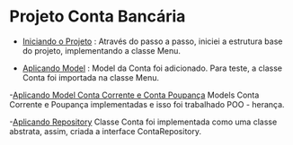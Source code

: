 # Projeto Conta Bancária

- [Iniciando o Projeto](https://github.com/conteudoGeneration/cookbook_java_fullstack/blob/main/01_java/pr01.md) :
   Através do passo a passo, iniciei a estrutura base do projeto, implementando a classe Menu.

- [Aplicando Model](https://github.com/conteudoGeneration/cookbook_java_fullstack/blob/main/01_java/pr03.md) :
  Model da Conta foi adicionado. Para teste, a classe Conta foi importada na classe Menu.

-[Aplicando Model Conta Corrente e Conta Poupança](https://github.com/conteudoGeneration/cookbook_java_fullstack/blob/main/01_java/pr04.md)
 Models Conta Corrente e Poupança implementadas e isso foi trabalhado POO - herança.

-[Aplicando Repository](https://github.com/conteudoGeneration/cookbook_java_fullstack/blob/main/01_java/pr06.md)
 Classe Conta foi implementada como uma classe abstrata, assim, criada a interface ContaRepository.